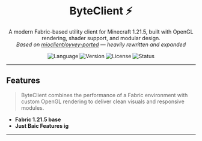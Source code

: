 <h1 align="center">ByteClient ⚡</h1>
<p align="center">
  A modern Fabric-based utility client for Minecraft 1.21.5, built with OpenGL rendering, shader support, and modular design.<br>
  <i>Based on <a href="https://github.com/mioclient/oyvey-ported">mioclient/oyvey-ported</a> — heavily rewritten and expanded</i>
</p>

<p align="center">
  <img alt="Language" src="https://img.shields.io/badge/Language-Java-red?style=flat-square">
  <img alt="Version" src="https://img.shields.io/badge/Minecraft-1.21.5-blue?style=flat-square">
  <img alt="License" src="https://img.shields.io/badge/license-Custom-lightgrey?style=flat-square">
  <img alt="Status" src="https://img.shields.io/badge/status-WIP-yellow?style=flat-square">
</p>

---

##  Features

> ByteClient combines the performance of a Fabric environment with custom OpenGL rendering to deliver clean visuals and responsive modules.

- **Fabric 1.21.5 base**
- **Just Baic Features ig**

---



